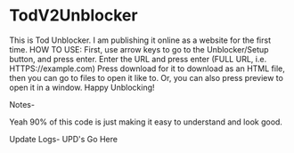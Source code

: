 # TodV2Unblocker

This is Tod Unblocker. I am publishing it online as a website for the first time. 
HOW TO USE:
First, use arrow keys to go to the Unblocker/Setup button, and press enter.
Enter the URL and press enter (FULL URL, i.e. HTTPS://example.com)
Press download for it to download as an HTML file, then you can go to files to open it like to. 
Or, you can also press preview to open it in a window.
Happy Unblocking!

Notes-

Yeah 90% of this code is just making it easy to understand and look good.

Update Logs-
UPD's Go Here
